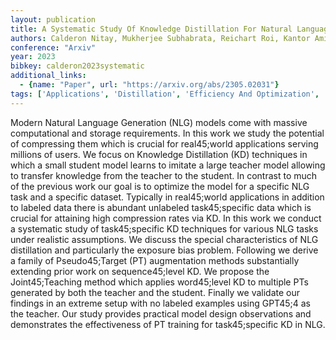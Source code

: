 ```yaml
---
layout: publication
title: A Systematic Study Of Knowledge Distillation For Natural Language Generation With Pseudo45;target Training
authors: Calderon Nitay, Mukherjee Subhabrata, Reichart Roi, Kantor Amir
conference: "Arxiv"
year: 2023
bibkey: calderon2023systematic
additional_links:
  - {name: "Paper", url: "https://arxiv.org/abs/2305.02031"}
tags: ['Applications', 'Distillation', 'Efficiency And Optimization', 'Ethics And Bias', 'GPT', 'Model Architecture', 'RAG', 'Reinforcement Learning', 'Training Techniques']
---
```

Modern Natural Language Generation (NLG) models come with massive computational and storage requirements. In this work we study the potential of compressing them which is crucial for real45;world applications serving millions of users. We focus on Knowledge Distillation (KD) techniques in which a small student model learns to imitate a large teacher model allowing to transfer knowledge from the teacher to the student. In contrast to much of the previous work our goal is to optimize the model for a specific NLG task and a specific dataset. Typically in real45;world applications in addition to labeled data there is abundant unlabeled task45;specific data which is crucial for attaining high compression rates via KD. In this work we conduct a systematic study of task45;specific KD techniques for various NLG tasks under realistic assumptions. We discuss the special characteristics of NLG distillation and particularly the exposure bias problem. Following we derive a family of Pseudo45;Target (PT) augmentation methods substantially extending prior work on sequence45;level KD. We propose the Joint45;Teaching method which applies word45;level KD to multiple PTs generated by both the teacher and the student. Finally we validate our findings in an extreme setup with no labeled examples using GPT45;4 as the teacher. Our study provides practical model design observations and demonstrates the effectiveness of PT training for task45;specific KD in NLG.
